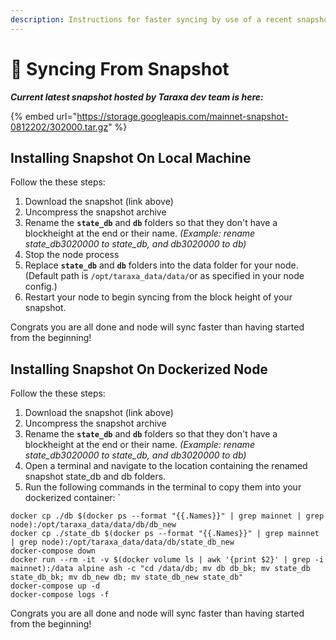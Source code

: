 ```yaml
---
description: Instructions for faster syncing by use of a recent snapshot
---
```


# 🔀 Syncing From Snapshot

_**Current latest snapshot hosted by Taraxa dev team is here:**_

{% embed url="https://storage.googleapis.com/mainnet-snapshot-0812202/302000.tar.gz" %}

## Installing Snapshot On Local Machine

Follow the these steps:

1. Download the snapshot (link above)
2. Uncompress the snapshot archive
3. Rename the **`state_db`** and **`db`** folders so that they don't have a blockheight at the end or their name.  _(Example: rename state\_db3020000 to state\_db, and db3020000 to db)_
4. Stop the node process
5. Replace **`state_db`** and **`db`** folders into the data folder for your node. (Default path is `/opt/taraxa_data/data/`or as specified in your node config.)
6. Restart your node to begin syncing from the block height of your snapshot.

Congrats you are all done and node will sync faster than having started from the beginning!

## Installing Snapshot On Dockerized Node

Follow the these steps:

1. Download the snapshot (link above)
2. Uncompress the snapshot archive
3. Rename the **`state_db`** and **`db`** folders so that they don't have a blockheight at the end or their name.  _(Example: rename state\_db3020000 to state\_db, and db3020000 to db)_
4. Open a terminal and navigate to the location containing the renamed snapshot state\_db and db folders.
5. Run the following commands in the terminal to copy them into your dockerized container: \`

```
docker cp ./db $(docker ps --format "{{.Names}}" | grep mainnet | grep node):/opt/taraxa_data/data/db/db_new
docker cp ./state_db $(docker ps --format "{{.Names}}" | grep mainnet | grep node):/opt/taraxa_data/data/db/state_db_new
docker-compose down
docker run --rm -it -v $(docker volume ls | awk '{print $2}' | grep -i mainnet):/data alpine ash -c "cd /data/db; mv db db_bk; mv state_db state_db_bk; mv db_new db; mv state_db_new state_db"
docker-compose up -d
docker-compose logs -f
```

Congrats you are all done and node will sync faster than having started from the beginning!

